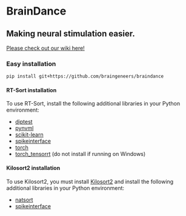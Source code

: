 # BrainDance

## Making neural stimulation easier.

[Please check out our wiki here!](https://braingeneers.github.io/braindance)

### Easy installation
```bash
pip install git+https://github.com/braingeneers/braindance
```

#### RT-Sort installation
To use RT-Sort, install the following additional libraries in your Python environment:
- [diptest](https://pypi.org/project/diptest/)
- [pynvml](https://pypi.org/project/pynvml/)
- [scikit-learn](https://scikit-learn.org/stable/install)
- [spikeinterface](https://spikeinterface.readthedocs.io/en/stable/get_started/installation.html)
- [torch](https://pytorch.org/get-started/locally/)
- [torch_tensorrt](https://pytorch.org/TensorRT/getting_started/installation.html)  (do not install if running on Windows)


#### Kilosort2 installation
To use Kilosort2, you must install [Kilosort2](https://github.com/jamesjun/Kilosort2) and install the following additional libraries in your Python environment:
- [natsort](https://pypi.org/project/natsort/)
- [spikeinterface](https://spikeinterface.readthedocs.io/en/stable/get_started/installation.html) 
